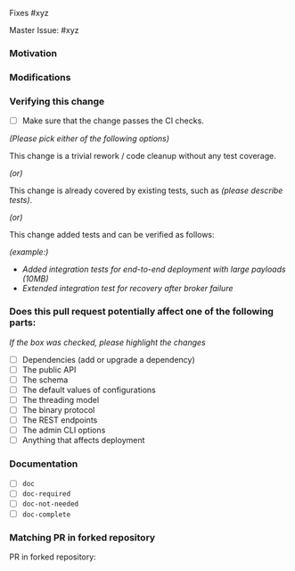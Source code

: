 <!--
### Contribution Checklist
  
  - PR title format should be *[type][component] summary*. For details, see *[Guideline - Pulsar PR Naming Convention](https://docs.google.com/document/d/1d8Pw6ZbWk-_pCKdOmdvx9rnhPiyuxwq60_TrD68d7BA/edit#heading=h.trs9rsex3xom)*. 

  - Fill out the template below to describe the changes contributed by the pull request. That will give reviewers the context they need to do the review.
  
  - Each pull request should address only one issue, not mix up code from multiple issues.
  
  - Each commit in the pull request has a meaningful commit message

  - Once all items of the checklist are addressed, remove the above text and this checklist, leaving only the filled out template below.
-->

<!-- Either this PR fixes an issue, -->

Fixes #xyz

<!-- or this PR is one task of an issue -->

Master Issue: #xyz

### Motivation

<!-- Explain here the context, and why you're making that change. What is the problem you're trying to solve. -->

### Modifications

<!-- Describe the modifications you've done. -->

### Verifying this change

- [ ] Make sure that the change passes the CI checks.

*(Please pick either of the following options)*

This change is a trivial rework / code cleanup without any test coverage.

*(or)*

This change is already covered by existing tests, such as *(please describe tests)*.

*(or)*

This change added tests and can be verified as follows:

*(example:)*
  - *Added integration tests for end-to-end deployment with large payloads (10MB)*
  - *Extended integration test for recovery after broker failure*

### Does this pull request potentially affect one of the following parts:

*If the box was checked, please highlight the changes*

- [ ] Dependencies (add or upgrade a dependency)
- [ ] The public API
- [ ] The schema
- [ ] The default values of configurations
- [ ] The threading model
- [ ] The binary protocol
- [ ] The REST endpoints
- [ ] The admin CLI options
- [ ] Anything that affects deployment

### Documentation

<!-- DO NOT REMOVE THIS SECTION. CHECK THE PROPER BOX ONLY. -->

- [ ] `doc` <!-- Your PR contains doc changes. Please attach the local preview screenshots (run `sh start.sh` at `pulsar/site2/website`) to your PR description, or else your PR might not get merged. -->
- [ ] `doc-required` <!-- Your PR changes impact docs and you will update later -->
- [ ] `doc-not-needed` <!-- Your PR changes do not impact docs -->
- [ ] `doc-complete` <!-- Docs have been already added -->

### Matching PR in forked repository

PR in forked repository: <!-- ENTER URL HERE -->

<!--
After opening this PR, the build in apache/pulsar will fail and instructions will
be provided for opening a PR in the PR author's forked repository.

apache/pulsar pull requests should be first tested in your own fork since the 
apache/pulsar CI based on GitHub Actions has constrained resources and quota.
GitHub Actions provides separate quota for pull requests that are executed in 
a forked repository.

The tests will be run in the forkedrepository until all PR review comments have
been handled, the tests pass and the PR is approved by a reviewer.
-->
